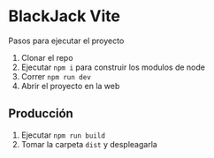 # BlackJack Vite

Pasos para ejecutar el proyecto

1. Clonar el repo
2. Ejecutar `npm i` para construir los modulos de node
3. Correr `npm run dev`
4. Abrir el proyecto en la web

## Producción

1. Ejecutar `npm run build`
2. Tomar la carpeta `dist` y despleagarla